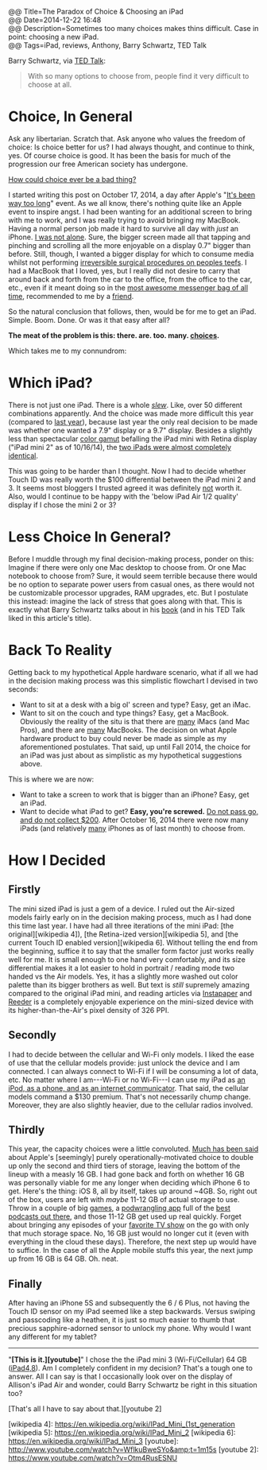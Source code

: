 @@ Title=The Paradox of Choice & Choosing an iPad  
@@ Date=2014-12-22 16:48  
@@ Description=Sometimes too many choices makes thins difficult. Case in point: choosing a new iPad.  
@@ Tags=iPad, reviews, Anthony, Barry Schwartz, TED Talk  

Barry Schwartz, via [TED Talk][ted]:
>With so many options to choose from, people find it very difficult to choose at all.

# Choice, In General

Ask any libertarian. Scratch that. Ask anyone who values the freedom of choice: Is choice better for us? I had always thought, and continue to think, yes. Of course choice is good. It has been the basis for much of the progression our free American society has undergone. 

[How could choice ever be a bad thing?][wikipedia]

I started writing this post on October 17, 2014, a day after Apple's "[It's been way too long][9to5mac]" event. As we all know, there's nothing quite like an Apple event to inspire angst. I had been wanting for an additional screen to bring with me to work, and I was really trying to avoid bringing my MacBook. Having a normal person job made it hard to survive all day with *just* an iPhone. [I was not alone][macstories]. Sure, the bigger screen made all that tapping and pinching and scrolling all the more enjoyable on a display 0.7" bigger than before. Still, though, I wanted a bigger display for which to consume media whilst not performing [irreversible surgical procedures on peoples teefs][wikipedia 2]. I had a MacBook that I loved, yes, but I really did not desire to carry that around back and forth from the car to the office, from the office to the car, etc., even if it meant doing so in the [most awesome messenger bag of all time][missionworkshop], recommended to me by a [friend][twitter]. 

So the natural conclusion that follows, then, would be for me to get an iPad. Simple. Boom. Done. Or was it that easy after all?

**The meat of the problem is this: there. are. too. many. [choices][staticworld].**

Which takes me to my connundrom:

# Which iPad?

There is not just one iPad. There is a whole *[slew][d]*. Like, over 50 different combinations apparently. And the choice was made more difficult this year (compared to [last year][engadget]), because last year the only real decision to be made was whether one wanted a 7.9" display or a 9.7" display. Besides a slightly less than spectacular [color gamut][anandtech] befalling the iPad mini with Retina display ("iPad mini 2" as of 10/16/14), the [two iPads were almost completely identical][daringfireball]. 

This was going to be harder than I thought. Now I had to decide whether Touch ID was really worth the $100 differential between the iPad mini 2 and 3. It seems most bloggers I trusted agreed it was definitely [not][sixcolors] worth it. Also, would I continue to be happy with the 'below iPad Air 1/2 quality' display if I chose the mini 2 or 3? 

# Less Choice In General?

Before I muddle through my final decision-making process, ponder on this:
Imagine if there were only one Mac desktop to choose from. Or one Mac notebook to choose from? Sure, it would seem terrible because there would be no option to separate power users from casual ones, as there would not be customizable processor upgrades, RAM upgrades, etc. But I postulate this instead: imagine the lack of stress that goes along with that. This is exactly what Barry Schwartz talks about in his [book][apple] (and in his TED Talk liked in this article's title).

# Back To Reality

Getting back to my hypothetical Apple hardware scenario, what if all we had in the decision making process was this simplistic flowchart I devised in two seconds: 

* Want to sit at a desk with a big ol' screen and type? Easy, get an iMac.
* Want to sit on the couch and type things? Easy, get a MacBook.
Obviously the reality of the situ is that there are [many][d 2] iMacs (and Mac Pros), and there are [many][d 3] MacBooks. The decision on what Apple hardware product to buy could never be made as simple as my aforementioned postulates. That said, up until Fall 2014, the choice for an iPad was just about as simplistic as my hypothetical suggestions above. 

This is where we are now:

* Want to take a screen to work that is bigger than an iPhone? Easy, get an iPad.
* Want to decide what iPad to get? **Easy, you're screwed.** [Do not pass go, and do not collect $200][wikipedia 3]. 
After October 16, 2014 there were now many iPads (and relatively [many][d 4] iPhones as of last month) to choose from.

# How I Decided

## Firstly

The mini sized iPad is just a gem of a device. I ruled out the Air-sized models fairly early on in the decision making process, much as I had done this time last year. I have had all three iterations of the mini iPad: [the original][wikipedia 4]), [the Retina-ized version][wikipedia 5], and [the current Touch ID enabled version][wikipedia 6]. Without telling the end from the beginning, suffice it to say that the smaller form factor just works really well for me. It is small enough to one hand very comfortably, and its size differential makes it a lot easier to hold in portrait / reading mode two handed vs the Air models. Yes, it has a slightly more washed out color palette than its bigger brothers as well. But text is *still* supremely amazing compared to the original iPad mini, and reading articles via [Instapaper][apple 2] and [Reeder][apple 3] is a completely enjoyable experience on the mini-sized device with its higher-than-the-Air's pixel density of 326 PPI.

## Secondly

I had to decide between the cellular and Wi-Fi only models. I liked the ease of use that the cellular models provide: just unlock the device and I am connected. I can always connect to Wi-Fi if I will be consuming a lot of data, etc. No matter where I am---Wi-Fi or no Wi-Fi---I can use my iPad as [an iPod, as a phone, and as an internet communicator][macrumors]. That said, the cellular models command a $130 premium. That's not necessarily chump change. Moreover, they are also slightly heavier, due to the cellular radios involved. 

## Thirdly

This year, the capacity choices were a little convoluted. [Much has been said][daringfireball 2] about Apple's [seemingly] purely operationally-motivated choice to double up only the second and third tiers of storage, leaving the bottom of the lineup with a measly 16 GB. I had gone back and forth on whether 16 GB was personally viable for me any longer when deciding which iPhone 6 to get. Here's the thing: iOS 8, all by itself, takes up around ~4GB. So, right out of the box, users are left with *maybe* 11-12 GB of actual storage to use. Throw in a couple of big [games][apple 4], a [podwrangling app][apple 5] full of the [best podcasts out there][apple 6], and those 11-12 GB get used up real quickly. Forget about bringing any episodes of your [favorite TV show][apple 7] on the go with only that much storage space. No, 16 GB just would no longer cut it (even with everything in the cloud these days). Therefore, the next step up would have to suffice. In the case of all the Apple mobile stuffs this year, the next jump up from 16 GB is 64 GB. Oh. neat. 

## Finally

After having an iPhone 5S and subsequently the 6 / 6 Plus, not having the Touch ID sensor on my iPad seemed like a step backwards. Versus swiping and passcoding like a heathen, it is just so much easier to thumb that precious sapphire-adorned sensor to unlock my phone. Why would I want any different for my tablet?

***

"**[This is it.][youtube]**"
I chose the the iPad mini 3 (Wi-Fi/Cellular) 64 GB ([iPad4,8][everymac]). Am I completely confident in my decision? That's a tough one to answer. All I can say is that I occasionally look over on the display of Allison's iPad Air and wonder, could Barry Schwartz be right in this situation too? 

[That's all I have to say about that.][youtube 2]

[9to5mac]: http://9to5mac.com/2014/10/08/its-been-way-too-long-apple-sends-out-invites-for-thursday-october-16th-ipad-mac-event/
[anandtech]: http://www.anandtech.com/show/7519/apple-ipad-mini-with-retina-display-reviewed/3
[apple]: https://itunes.apple.com/us/book/the-paradox-of-choice/id360603357?mt=11&at=1l3vx9s
[apple 2]: https://itunes.apple.com/us/app/instapaper/id288545208?mt=8&at=1l3vx9s
[apple 3]: https://itunes.apple.com/us/app/id697846300?at=1l3vx9s
[apple 4]: https://itunes.apple.com/us/app/real-racing-3/id556164008?at=1l3vx9s
[apple 5]: https://itunes.apple.com/us/app/overcast-podcast-player/id888422857?mt=8&at=1l3vx9s
[apple 6]: https://itunes.apple.com/us/podcast/melton/id928565652?at=1l3vx9s
[apple 7]: https://itunes.apple.com/us/tv-season/star-wars-rebels-vol.-1/id920938545?at=1l3vx9s
[d]: http://d.pr/i/NkVV+
[d 2]: http://d.pr/i/1cAIe+
[d 3]: http://d.pr/i/18S6o+
[d 4]: http://d.pr/i/18aMe+
[daringfireball]: http://daringfireball.net/2013/11/the_retina_ipad_mini
[daringfireball 2]: http://daringfireball.net/2014/10/ipad_air_2
[engadget]: http://www.engadget.com/2013/11/15/ipad-mini-retina-display-review/
[everymac]: http://www.everymac.com/systems/apple/ipad/specs/apple-ipad-mini-3-a1600-wi-fi-cellular-lte-specs.html
[macrumors]: http://www.macrumors.com/2014/01/09/7-years-ago-jobs-iphone/
[macstories]: http://www.macstories.net/stories/ipads-for-work/
[missionworkshop]: http://missionworkshop.com/products/bags/messenger/roll_top/small_monty.php
[sixcolors]: http://sixcolors.com/2014/12/my-favorite-things-hardware/
[staticworld]: http://core0.staticworld.net/images/article/2014/10/apple-product-line-up-100525358-orig.jpg
[ted]: http://www.ted.com/talks/barry_schwartz_on_the_paradox_of_choice
[twitter]: https://twitter.com/johnmyankee
[wikipedia]: https://en.wikipedia.org/wiki/The_Paradox_of_Choice
[wikipedia 2]: https://en.wikipedia.org/wiki/Dentistry
[wikipedia 3]: http://en.wikipedia.org/wiki/Do_not_pass_Go._Do_not_collect_$200.
[wikipedia 4]: https://en.wikipedia.org/wiki/IPad_Mini_(1st_generation
[wikipedia 5]: https://en.wikipedia.org/wiki/IPad_Mini_2
[wikipedia 6]: https://en.wikipedia.org/wiki/IPad_Mini_3
[youtube]: http://www.youtube.com/watch?v=WflkuBweSYo&amp;t=1m15s
[youtube 2]: https://www.youtube.com/watch?v=Otm4RusESNU